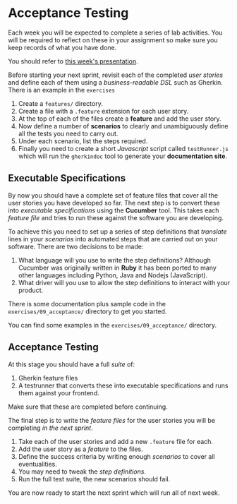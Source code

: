 
# Acceptance Testing

Each week you will be expected to complete a series of lab activities. You will be required to reflect on these in your assignment so make sure you keep records of what you have done.

You should refer to [this week's presentation](https://drive.google.com/open?id=1zShIZrqubjfqAf68On-mWzwmaU45shqY_2IVzzn5TJ0).

Before starting your next sprint, revisit each of the completed _user stories_ and define each of them using a _business-readable DSL_ such as Gherkin. There is an example in the `exercises`

1. Create a `features/` directory.
2. Create a file with a `.feature` extension for each user story.
3. At the top of each of the files create a **feature** and add the user story.
4. Now define a number of **scenarios** to clearly and unambiguously define all the tests you need to carry out.
5. Under each scenario, list the steps required.
6. Finally you need to create a short _Javascript_ script called `testRunner.js` which will run the `gherkindoc` tool to generate your **documentation site**.

## Executable Specifications

By now you should have a complete set of feature files that cover all the user stories you have developed so far. The next step is to convert these into _executable specifications_ using the **Cucumber** tool. This takes each _feature file_ and tries to run these against the software you are developing.

To achieve this you need to set up a series of step definitions that _translate_ lines in your _scenarios_ into automated steps that are carried out on your software. There are two decisions to be made:

1. What language will you use to write the step definitions? Although Cucumber was originally written in **Ruby** it has been ported to many other languages including Python, Java and Nodejs (JavaScript).
2. What driver will you use to allow the step definitions to interact with your product.

There is some documentation plus sample code in the `exercises/09_acceptance/` directory to get you started.
    
You can find some examples in the `exercises/09_acceptance/` directory.

## Acceptance Testing

At this stage you should have a full _suite_ of:

1. Gherkin feature files
2. A testrunner that converts these into executable specifications and runs them against your frontend.

Make sure that these are completed before continuing.

The final step is to write the _feature files_ for the user stories you will be completing _in the next sprint_.

1. Take each of the user stories and add a new `.feature` file for each.
2. Add the user story as a _feature_ to the files.
3. Define the success criteria by writing enough _scenarios_ to cover all eventualities.
4. You may need to tweak the _step definitions_.
5. Run the full test suite, the new scenarios should fail.

You are now ready to start the next sprint which will run all of next week.